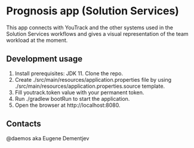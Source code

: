 # Prognosis app (Solution Services)

This app connects with YouTrack and the other systems used in the Solution Services workflows and gives a visual representation of the team workload at the moment.

## Development usage

1. Install prerequisites: JDK 11. Clone the repo.
2. Create ./src/main/resources/application.properties file by using ./src/main/resources/application.properties.source template.
3. Fill youtrack.token value with your permanent token.
4. Run ./gradlew bootRun to start the application.
5. Open the browser at http://localhost:8080.

## Contacts

@daemos aka Eugene Dementjev
